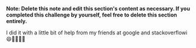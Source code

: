 **Note: Delete this note and edit this section's content as necessary. If you completed this challenge by yourself, feel free to delete this section entirely.**

I did it with a little bit of help from my friends at google and stackoverflowi 😄👨‍👨‍👦‍👦

